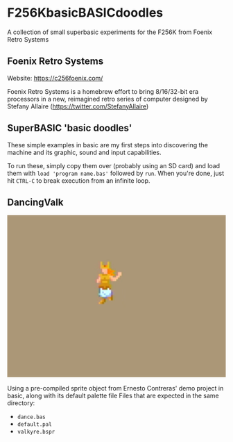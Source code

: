 # F256KbasicBASICdoodles
A collection of small superbasic experiments for the F256K from Foenix Retro Systems

## Foenix Retro Systems
Website: https://c256foenix.com/

Foenix Retro Systems is a homebrew effort to bring 8/16/32-bit era processors in a new, reimagined retro series of computer designed by Stefany Allaire (https://twitter.com/StefanyAllaire)

## SuperBASIC 'basic doodles'
These simple examples in basic are my first steps into discovering the machine and its graphic, sound and input capabilities.

To run these, simply copy them over (probably using an SD card) and load them with `load 'program name.bas'` followed by `run`. When you're done, just hit `CTRL-C` to break execution from an infinite loop.

## DancingValk
![Dancing Valk!](https://raw.githubusercontent.com/Mu0n/F256KbasicBASICdoodles/main/DancingValk/dancevalkthumb.png)

Using a pre-compiled sprite object from Ernesto Contreras' demo project in basic, along with its default palette file
Files that are expected in the same directory:

* `dance.bas`
* `default.pal`
* `valkyre.bspr`
